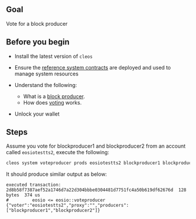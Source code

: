 ## Goal

Vote for a block producer

## Before you begin

* Install the latest version of `cleos`

* Ensure the [reference system contracts](https://developers.eos.io/manuals/eosio.contracts/latest/build-and-deploy) are deployed and used to manage system resources

* Understand the following:
  * What is a [block producer](https://developers.eos.io/welcome/latest/protocol/consensus_protocol#11-block-producers).
  * How does [voting](https://developers.eos.io/manuals/eosio.contracts/latest/key-concepts/vote) works.

* Unlock your wallet

## Steps

Assume you vote for blockproducer1 and blockproducer2 from an account called `eosiotestts2`, execute the following:

```sh
cleos system voteproducer prods eosiotestts2 blockproducer1 blockproducer2
```

It should produce similar output as below:

```console
executed transaction: 2d8b58f7387aef52a1746d7a22d304bbbe0304481d7751fc4a50b619df62676d  128 bytes  374 us
#         eosio <= eosio::voteproducer          {"voter":"eosiotestts2","proxy":"","producers":["blockproducer1","blockproducer2"]}
```
